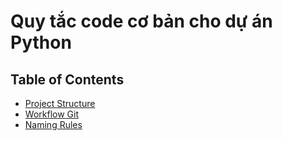 # Quy tắc code cơ bản cho dự án Python

## Table of Contents

- [Project Structure](project_structure.md)
- [Workflow Git](Workflow.md)
- [Naming Rules](NamingRules.md)
